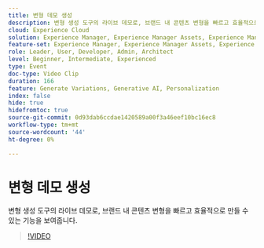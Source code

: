 ```yaml
---
title: 변형 데모 생성
description: 변형 생성 도구의 라이브 데모로, 브랜드 내 콘텐츠 변형을 빠르고 효율적으로 만들 수 있는 기능을 보여줍니다.
cloud: Experience Cloud
solution: Experience Manager, Experience Manager Assets, Experience Manager Forms, Experience Manager Sites, Sensei
feature-set: Experience Manager, Experience Manager Assets, Experience Manager Forms, Experience Manager Sites
role: Leader, User, Developer, Admin, Architect
level: Beginner, Intermediate, Experienced
type: Event
doc-type: Video Clip
duration: 166
feature: Generate Variations, Generative AI, Personalization
index: false
hide: true
hidefromtoc: true
source-git-commit: 0d93dab6ccdae1420589a00f3a46eef10bc16ec8
workflow-type: tm+mt
source-wordcount: '44'
ht-degree: 0%

---
```



# 변형 데모 생성

변형 생성 도구의 라이브 데모로, 브랜드 내 콘텐츠 변형을 빠르고 효율적으로 만들 수 있는 기능을 보여줍니다.

>[!VIDEO](https://video.tv.adobe.com/v/3459233/?learn=on&enablevpops)
